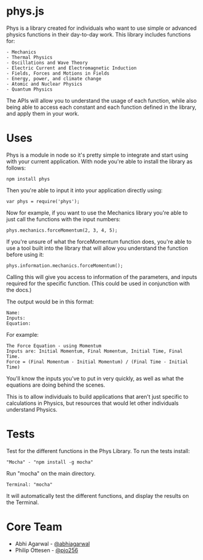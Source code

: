 phys.js
====

Phys is a library created for individuals who want to use simple or advanced physics functions in their day-to-day work. This library includes functions for:

    - Mechanics
    - Thermal Physics
    - Oscillations and Wave Theory
    - Electric Current and Electromagnetic Induction
    - Fields, Forces and Motions in Fields
    - Energy, power, and climate change
    - Atomic and Nuclear Physics
    - Quantum Physics

The APIs will allow you to understand the usage of each function, while also being able to access each constant and each function defined in the library, and apply them in your work.

Uses
====

Phys is a module in node so it's pretty simple to integrate and start using with your current application. With node you're able to install the library as follows:

    npm install phys

Then you're able to input it into your application directly using:

    var phys = require('phys');

Now for example, if you want to use the Mechanics library you're able to just call the functions with the input numbers:

    phys.mechanics.forceMomentum(2, 3, 4, 5);

If you're unsure of what the forceMomentum function does, you're able to use a tool built into the library that will allow you understand the function before using it:

    phys.information.mechanics.forceMomentum();

Calling this will give you access to information of the parameters, and inputs required for the specific function. (This could be used in conjunction with the docs.)

The output would be in this format:

    Name:
    Inputs:
    Equation:

For example:

    The Force Equation - using Momentum
    Inputs are: Initial Momentum, Final Momentum, Initial Time, Final Time.
    Force = (Final Momentum - Initial Momentum) / (Final Time - Initial Time)

You'll know the inputs you've to put in very quickly, as well as what the equations are doing behind the scenes.

This is to allow individuals to build applications that aren't just specific to calculations in Physics, but resources that would let other individuals understand Physics.

Tests
====

Test for the different functions in the Phys Library. To run the tests install:

    "Mocha" - "npm install -g mocha"

Run "mocha" on the main directory.

    Terminal: "mocha" 

It will automatically test the different functions, and display the results on the Terminal.

Core Team
====

* Abhi Agarwal - [@abhiagarwal](http://twitter.com/abhiagarwal)
* Philip Ottesen - [@pjo256](http://github.com/pjo256)